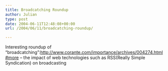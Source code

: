 ```yaml
---
title: Broadcatching Roundup
author: Julian
type: post
date: 2004-06-11T12:48:08+00:00
url: /2004/06/11/broadcatching-roundup/

---
```

Interesting roundup of &#8220;broadcatching&#8221;:http://www.corante.com/importance/archives/004274.html#more &#8211; the impact of web technologies such as RSS(Really Simple Syndication) on broadcasting